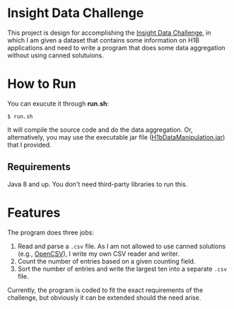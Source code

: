 # Insight Data Challenge

This project is design for accomplishing the [Insight Data Challenge](https://github.com/InsightDataScience/h1b_statistics), in which I am given a dataset that contains some information on H1B applications and need to write a program that does some data aggregation without using canned solutuions.

# How to Run

You can exucute it through **run.sh**:
```
$ run.sh
```
It will compile the source code and do the data aggregation. Or, alternatively, you may use the executable jar file ([H1bDataManipulation.jar](https://github.com/skuimsc/Insight_data_challenge/blob/master/H1bDataManipulation.jar "H1bDataManipulation.jar")) that I provided.
## Requirements
Java 8 and up. You don't need third-party libraries to run this.

# Features

The program does three jobs:

 1. Read and parse a `.csv` file. As I am not allowed to use canned solutions (e.g., [OpenCSV](http://opencsv.sourceforge.net)),  I write my own CSV reader and writer.
 2. Count the number of entries based on a given counting field. 
 3. Sort the number of entries and write the largest ten into a separate `.csv` file.

Currently, the program is coded to fit the exact requirements of the challenge, but obviously it can be extended should the need arise.

<!--stackedit_data:
eyJoaXN0b3J5IjpbMjc3NDg1NzYxLC0xNDUwODQ5MTc4LC03NT
cwNTg1ODAsOTA1OTcwMzA4LDMyMjE4MDg4LC04Mzg0MTg0MzEs
NDU0NjgzMDMsLTEyNDAwNTQzODAsLTE0OTA5ODM1NzEsMTIwMT
gxOTI4LDU4NDAwNjEzOCwtMTU1OTMyMTc1NywtMTc0MzQ2NDQ2
OV19
-->